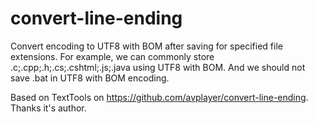 # convert-line-ending

Convert encoding to UTF8 with BOM after saving for specified file extensions.
For example, we can commonly store .c;.cpp;.h;.cs;.cshtml;.js;.java using UTF8 with BOM.
And we should not save .bat in UTF8 with BOM encoding.

Based on TextTools on https://github.com/avplayer/convert-line-ending.
Thanks it's author.
